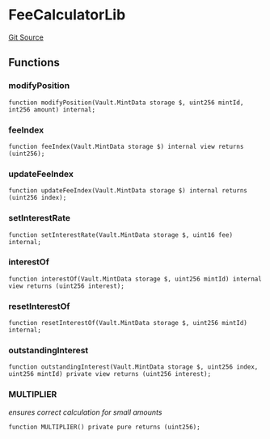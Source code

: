 # FeeCalculatorLib
[Git Source](https://github.com/cryptexfinance/tcapv2.0/blob/6bc13f590e0d259edfc7844b2201ce75ef760a67/src/lib/FeeCalculatorLib.sol)


## Functions
### modifyPosition


```solidity
function modifyPosition(Vault.MintData storage $, uint256 mintId, int256 amount) internal;
```

### feeIndex


```solidity
function feeIndex(Vault.MintData storage $) internal view returns (uint256);
```

### updateFeeIndex


```solidity
function updateFeeIndex(Vault.MintData storage $) internal returns (uint256 index);
```

### setInterestRate


```solidity
function setInterestRate(Vault.MintData storage $, uint16 fee) internal;
```

### interestOf


```solidity
function interestOf(Vault.MintData storage $, uint256 mintId) internal view returns (uint256 interest);
```

### resetInterestOf


```solidity
function resetInterestOf(Vault.MintData storage $, uint256 mintId) internal;
```

### outstandingInterest


```solidity
function outstandingInterest(Vault.MintData storage $, uint256 index, uint256 mintId) private view returns (uint256 interest);
```

### MULTIPLIER

*ensures correct calculation for small amounts*


```solidity
function MULTIPLIER() private pure returns (uint256);
```

